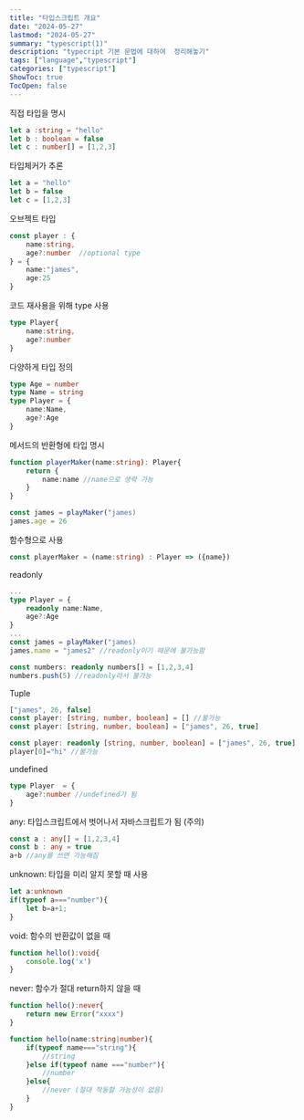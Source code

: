 ```yaml
---
title: "타입스크립트 개요"
date: "2024-05-27"
lastmod: "2024-05-27"
summary: "typescript(1)"
description: "typecript 기본 문법에 대하여  정리해놓기"
tags: ["language","typescript"]
categories: ["typescript"]
ShowToc: true
TocOpen: false
---
```


직접 타입을 명시
```typescript
let a :string = "hello"
let b : boolean = false
let c : number[] = [1,2,3]
```

타입체커가 추론
```typescript
let a = "hello"
let b = false
let c = [1,2,3]
```

오브젝트 타입
```typescript
const player : {
    name:string,
    age?:number  //optional type
} = {
    name:"james",
    age:25 
}
```

코드 재사용을 위해 type 사용
```typescript
type Player{
    name:string,
    age?:number
}
```

다양하게 타입 정의
```typescript
type Age = number
type Name = string
type Player = {
    name:Name,
    age?:Age
}
```

메서드의 반환형에 타입 명시
```typescript
function playerMaker(name:string): Player{
    return {
        name:name //name으로 생략 가능
    }
}

const james = playMaker("james)
james.age = 26
```


함수형으로 사용
```typescript
const playerMaker = (name:string) : Player => ({name})
```

readonly
```typescript
...
type Player = {
    readonly name:Name,
    age?:Age
}
...
const james = playMaker("james)
james.name = "james2" //readonly이기 때문에 불가능함

```

```typescript
const numbers: readonly numbers[] = [1,2,3,4]
numbers.push(5) //readonly라서 불가능
```


Tuple
```typescript
["james", 26, false]
const player: [string, number, boolean] = [] //불가능
const player: [string, number, boolean] = ["james", 26, true]

const player: readonly [string, number, boolean] = ["james", 26, true]
player[0]="hi" //불가능
```

undefined
```typescript
type Player  = {
    age?:number //undefined가 됨
}
```

any: 타입스크립트에서 벗어나서 자바스크립트가 됨 (주의)
```typescript
const a : any[] = [1,2,3,4]
const b : any = true
a+b //any를 쓰면 가능해짐
```

unknown: 타입을 미리 알지 못할 때 사용
```typescript
let a:unknown
if(typeof a==="number"){
    let b=a+1;
}
```

void: 함수의 반환값이 없을 때
```typescript
function hello():void{
    console.log('x')
}
```

never: 함수가 절대 return하지 않을 때
```typescript
function hello():never{
    return new Error("xxxx")
}
```

```typescript
function hello(name:string|number){
    if(typeof name==="string"){
        //string
    }else if(typeof name ==="number"){
        //number
    }else{
        //never (절대 작동할 가능성이 없음)
    }
}
```



```typescript

```

